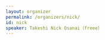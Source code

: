```yaml
---
layout: organizer
permalink: /organizers/nick/
id: nick
speaker: Takeshi Nick Osanai（freee）
---
```

